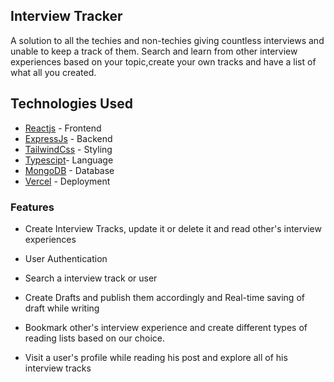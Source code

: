## Interview Tracker
 A solution to all the techies and non-techies giving countless interviews and unable to keep a track of them.
 Search and learn from other interview experiences based on your topic,create your own tracks and have a list of what all you created.

## Technologies Used

  - [Reactjs](https://https://react.dev/) - Frontend
  - [ExpressJs](https://expressjs.com/) - Backend
  - [TailwindCss](https://tailwindcss.com/) - Styling
  - [Typescipt](https://www.typescriptlang.org/)- Language
  - [MongoDB](https://www.mongodb.com/) - Database
  - [Vercel](https://vercel.com/) - Deployment


### Features

* Create Interview Tracks, update it or delete it and read other's interview experiences
  
* User Authentication

* Search a interview track or user

* Create Drafts and publish them accordingly and Real-time saving of draft while writing

* Bookmark other's interview experience and create different types of reading lists based on our choice.

* Visit a user's profile while reading his post and explore all of his interview tracks

